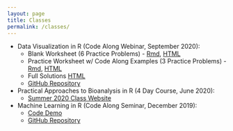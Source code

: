 ```yaml
---
layout: page
title: Classes
permalink: /classes/
---
```


- Data Visualization in R (Code Along Webinar, September 2020):
    * Blank Worksheet (6 Practice Problems) - [Rmd](/classes/files/dataviz_codealong.Rmd), [HTML](/classes/pages/dataviz_codealong.html)
    * Practice Worksheet w/ Code Along Examples (3 Practice Problems) - [Rmd](/classes/files/dataviz_codealong_practice.Rmd), [HTML](/classes/pages/dataviz_codealong_practice.html)
    * Full Solutions [HTML](/classes/pages/dataviz_codealong_solutions.html)
    * [GitHub Repository](https://github.com/rachaelcox/data_viz_demo)
- Practical Approaches to Bioanalysis in R (4 Day Course, June 2020): 
    * [Summer 2020 Class Website](/classes/IntroR_summer_2020.html)
- Machine Learning in R (Code Along Seminar, December 2019):
    * [Code Demo](/classes/pages/poke_random_forest.html)
    * [GitHub Repository](https://github.com/rachaelcox/pokemon_machine_learning_demo)
